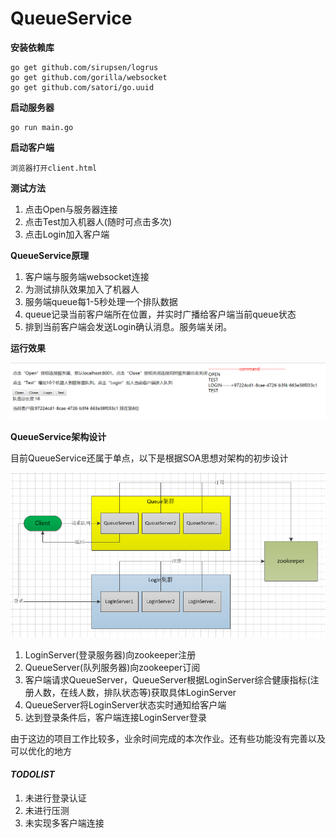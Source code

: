 # QueueService

**安装依赖库**

```
go get github.com/sirupsen/logrus
go get github.com/gorilla/websocket
go get github.com/satori/go.uuid
```

**启动服务器**

```
go run main.go
```

**启动客户端**

```
浏览器打开client.html
```

**测试方法**
1. 点击Open与服务器连接
1. 点击Test加入机器人(随时可点击多次)
1. 点击Login加入客户端

**QueueService原理**
1. 客户端与服务端websocket连接
2. 为测试排队效果加入了机器人
3. 服务端queue每1-5秒处理一个排队数据
4. queue记录当前客户端所在位置，并实时广播给客户端当前queue状态
5. 排到当前客户端会发送Login确认消息。服务端关闭。

**运行效果**

![image](https://github.com/dahanwang/QueueService/blob/master/20190330154343.png)

**QueueService架构设计**

目前QueueService还属于单点，以下是根据SOA思想对架构的初步设计

![image](https://github.com/dahanwang/QueueService/blob/master/15540223181.png)

1. LoginServer(登录服务器)向zookeeper注册
1. QueueServer(队列服务器)向zookeeper订阅
1. 客户端请求QueueServer，QueueServer根据LoginServer综合健康指标(注册人数，在线人数，排队状态等)获取具体LoginServer
1. QueueServer将LoginServer状态实时通知给客户端
1. 达到登录条件后，客户端连接LoginServer登录

由于这边的项目工作比较多，业余时间完成的本次作业。还有些功能没有完善以及可以优化的地方

#### *TODOLIST*
1. 未进行登录认证
1. 未进行压测
1. 未实现多客户端连接

